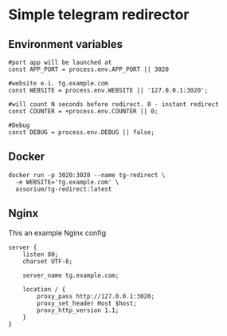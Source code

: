 # Simple telegram redirector

## Environment variables
    #port app will be launched at
    const APP_PORT = process.env.APP_PORT || 3020

    #website e.i. tg.example.com
    const WEBSITE = process.env.WEBSITE || '127.0.0.1:3020';

    #will count N seconds before redirect. 0 - instant redirect
    const COUNTER = +process.env.COUNTER || 0;

    #Debug
    const DEBUG = process.env.DEBUG || false;
    
## Docker
```
docker run -p 3020:3020 --name tg-redirect \
  -e WEBSITE='tg.example.com' \
  assorium/tg-redirect:latest
```

## Nginx
This an example Nginx config

```
server {
    listen 80;
    charset UTF-8;
        
    server_name tg.example.com;
    
    location / {
        proxy_pass http://127.0.0.1:3020;
        proxy_set_header Host $host;
        proxy_http_version 1.1;
    }
}
```